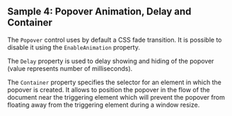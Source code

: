 ## Sample 4: Popover Animation, Delay and Container

The `Popover` control uses by default a CSS fade transition. It is possible to disable it using the `EnableAnimation` property.

The `Delay` property is used to delay showing and hiding of the popover (value represents number of milliseconds).

The `Container` property specifies the selector for an element in which the popover is created. It allows to position the popover in the flow of the document 
near the triggering element which will prevent the popover from floating away from the triggering element during a window resize.
